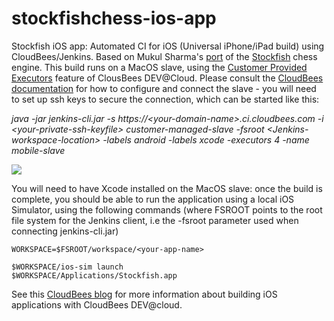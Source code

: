 stockfishchess-ios-app
======================

Stockfish iOS app: Automated CI for iOS (Universal iPhone/iPad build) using CloudBees/Jenkins.  Based on Mukul Sharma's [port](https://github.com/elitecoder/stockfishchess-ios) of the [Stockfish](http://stockfishchess.org) chess engine.  This build runs on a MacOS slave, using the [Customer Provided Executors](https://wiki.cloudbees.com/bin/view/DEV/Customer+Provided+Slaves) feature of ClousBees DEV@Cloud.  Please consult the [CloudBees documentation](https://wiki.cloudbees.com/bin/view/DEV/Customer+Provided+Slaves) for how to configure and connect the slave - you will need to set up ssh keys to secure the connection, which can be started like this:

<i>java -jar jenkins-cli.jar -s https://&lt;your-domain-name&gt;.ci.cloudbees.com -i &lt;your-private-ssh-keyfile&gt; customer-managed-slave -fsroot &lt;Jenkins-workspace-location&gt; -labels android -labels xcode -executors 4 -name mobile-slave</i>

<a href="https://grandcentral.cloudbees.com/?CB_clickstart=https://raw.github.com/mqprichard/stockfishchess-ios-app/master/clickstart.json"><img src="https://d3ko533tu1ozfq.cloudfront.net/clickstart/deployInstantly.png"/></a>

You will need to have Xcode installed on the MacOS slave: once the build is complete, you should be able to run the application using a local iOS Simulator, using the following commands (where FSROOT points to the root file system for the Jenkins client, i.e the -fsroot parameter used when connecting jenkins-cli.jar)

<code>WORKSPACE=$FSROOT/workspace/&lt;your-app-name&gt;</code>

<code>$WORKSPACE/ios-sim launch $WORKSPACE/Applications/Stockfish.app</code> 

See this [CloudBees blog](http://blog.cloudbees.com/2012/12/mobile-builds-with-jenkins-in-cloud.html) for more information about building iOS applications with CloudBees DEV@cloud.
